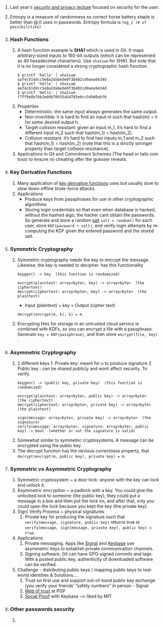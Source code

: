 1. Last year's [security and privacy lecture](https://missing.csail.mit.edu/2019/security/) focused on security for the user.
2. Entropy is a measure of randomness so correct horse battery staple is better than @,0 uses in passwords. Entropy formula is ```log_2 (# of possibilities)```
3. ### Hash Functions ###
   1.  A hash function example is **SHA1** which is used in Git. It maps arbitrary-sized inputs to 160-bit outputs (which can be represented as 40 hexadecimal characters). Use ```sha1sum``` for SHA1. But note that it is no longer considered a strong cryptographic hash function.
        ```
        $ printf 'hello' | sha1sum
        aaf4c61ddcc5e8a2dabede0f3b482cd9aea9434d
        $ printf 'hello' | sha1sum
        aaf4c61ddcc5e8a2dabede0f3b482cd9aea9434d
        $ printf 'Hello' | sha1sum 
        f7ff9e8b7bb2e09b70935a5d785e0cc5d9d0abf0

        ```
    2. Properties
        * Deterministic: the same input always generates the same output.
        * Non-invertible: it is hard to find an input m such that hash(m) = h for some desired output h.
        * Target collision resistant: given an input m_1, it’s hard to find a different input m_2 such that hash(m_1) = hash(m_2).
        * Collision resistant: it’s hard to find two inputs m_1 and m_2 such that hash(m_1) = hash(m_2) (note that this is a strictly stronger property than target collision resistance).
    3. Applications in Git and Commitment Schemes (The head or tails coin toss) to ensure no cheating after the guesser reveals.
4.  ### Key Derivative Functions ### 
    1. Many application of [key derivative functions](https://en.wikipedia.org/wiki/Key_derivation_function) uses but usually slow to slow down offline brute-force attacks.
    2. Applications
       * Produce keys from passphrases for use in other cryptographic algorithms
       * Storing login credentials so that even when database is hacked, without the hashed algo, the hacker cant obtain the passwords. So generate and store a random [salt](https://en.wikipedia.org/wiki/Salt_(cryptography)) ```salt = random()``` for each user, store ```KDF(password + salt)```, and verify login attempts by re-computing the KDF given the entered password and the stored salt.

5.  ### Symmetric Cryptography ### 
    1. Symmetric cryptography needs the key to encrypt the message. Likewise, the key is needed to decipher. has this functionality
        ```
        keygen() -> key  (this function is randomized)

        encrypt(plaintext: array<byte>, key) -> array<byte>  (the ciphertext)
        decrypt(ciphertext: array<byte>, key) -> array<byte>  (the plaintext)
        ```
        * Input (plaintext) + key = Output (cipher text)
        ```
        decrypt(encrypt(m, k), k) = m
        ```
    2. Encrypting files for storage in an untrusted cloud service ie combined with KDFs, so you can encrypt a file with a passphrase. Generate ```key = KDF(passphrase)```, and then store ```encrypt(file, key)``` .
   
6.  ### Asymmetric Cryptography ###
    1.  2 different keys 
            1.  Private key: meant for u to produce signature 
            2.  Public key : can be shared publicly and wont affect security. To verify.
        ```
        keygen() -> (public key, private key)  (this function is randomized)

        encrypt(plaintext: array<byte>, public key) -> array<byte>  (the ciphertext)
        decrypt(ciphertext: array<byte>, private key) -> array<byte>  (the plaintext)

        sign(message: array<byte>, private key) -> array<byte>  (the signature)
        verify(message: array<byte>, signature: array<byte>, public key) -> bool  (whether or not the signature is valid)
        ```
    2. Somewhat similar to symmetric cryptosystems. A message can be encrypted using the public key.
    3. The decrypt function has the obvious correctness property, that ```decrypt(encrypt(m, public key), private key) = m```.
7. ### Symmetric vs Asymmetric Cryptography ### 
    1. Symmetric cryptosystem ~ a door lock: anyone with the key can lock and unlock it.
    2. Asymmetric encryption ~ a padlock with a key. You could give the unlocked lock to someone (the public key), they could put a message in a box and then put the lock on, and after that, only you could open the lock because you kept the key (the private key).
    3. Sign/ Verify Process ~ physical signatures
       1. Private key for producing the signature such that ```verify(message, signature, public key)``` returns true ie ```verify(message, sign(message, private key), public key) = true```.
    4. Applications
       1. Private messaging. Apps like [Signal](https://signal.org/) and [Keybase](https://keybase.io/) use asymmetric keys to establish private communication channels.
       2. Signing software. Git can have GPG-signed commits and tags. With a posted public key, authenticity of downloaded software can be verified.
    5. Challenge - distributing public keys / mapping public keys to real-world identities & Solutions....
       1. Trust on first use and support out-of-band public key exchange (you verify your friends’ “safety numbers” in person - Signal
       2. [Web of trust](https://en.wikipedia.org/wiki/Web_of_trust) at PGP
       3. [Social Proof](https://keybase.io/blog/chat-apps-softer-than-tofu) with Keybase --> liked by MIT 
8.  ### Other passwords security ###
    1.  